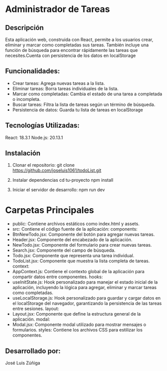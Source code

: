 # Administrador de Tareas

## Descripción
Esta aplicación web, construida con React, permite a los usuarios crear, eliminar y marcar como completadas sus tareas. También incluye una función de búsqueda para encontrar rápidamente las tareas que necesites.Cuenta con persistencia de los datos en localStorage

## Funcionalidades:

- Crear tareas: Agrega nuevas tareas a la lista.
- Eliminar tareas: Borra tareas individuales de la lista.
- Marcar como completadas: Cambia el estado de una tarea a completada o incompleta.
- Buscar tareas: Filtra la lista de tareas según un término de búsqueda.
- Persistencia de datos: Guarda tu lista de tareas en localStorage


## Tecnologías Utilizadas:

React: 18.3.1
Node.js: 20.13.1

## Instalación
1. Clonar el repositorio:
git clone https://github.com/joseluis1061/todoList.git

2. Instalar dependencias
cd tu-proyecto
npm install

3. Iniciar el servidor de desarrollo:
npm run dev

# Carpetas Principales
- public: Contiene archivos estáticos como index.html y assets.
- src: Contiene el código fuente de la aplicación:
components:
- BtnNewTodo.jsx: Componente del botón para agregar nuevas tareas.
- Header.jsx: Componente del encabezado de la aplicación.
- NewTodo.jsx: Componente del formulario para crear nuevas tareas.
- Search.jsx: Componente del campo de búsqueda.
- Todo.jsx: Componente que representa una tarea individual.
- TodoList.jsx: Componente que muestra la lista completa de tareas.
context:
- AppContext.js: Contiene el contexto global de la aplicación para compartir datos entre componentes.
hooks:
- useInitState.js: Hook personalizado para manejar el estado inicial de la aplicación, incluyendo la lógica para agregar, eliminar y marcar tareas como completadas.
- useLocalStorage.js: Hook personalizado para guardar y cargar datos en el localStorage del navegador, garantizando la persistencia de las tareas entre sesiones.
layout:
- Layout.jsx: Componente que define la estructura general de la aplicación.
modal:
- Modal.jsx: Componente modal utilizado para mostrar mensajes o formularios.
styles:
Contiene los archivos CSS para estilizar los componentes.

## Desarrollado por:
José Luis Zúñiga